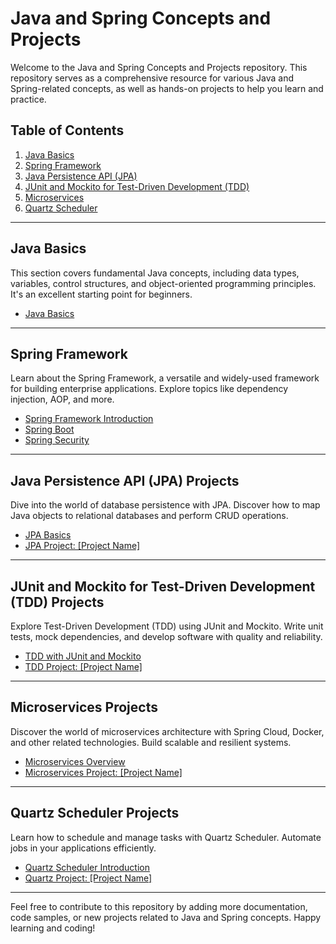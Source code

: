 # Java and Spring Concepts and Projects

Welcome to the Java and Spring Concepts and Projects repository. This repository serves as a comprehensive resource for various Java and Spring-related concepts, as well as hands-on projects to help you learn and practice.

## Table of Contents

1. [Java Basics](#java-basics)
2. [Spring Framework](#spring-framework)
3. [Java Persistence API (JPA)](#jpa-projects)
4. [JUnit and Mockito for Test-Driven Development (TDD)](#tdd-projects)
5. [Microservices](#microservices-projects)
6. [Quartz Scheduler](#quartz-projects)

---

## Java Basics

This section covers fundamental Java concepts, including data types, variables, control structures, and object-oriented programming principles. It's an excellent starting point for beginners.

- [Java Basics](/java-basics.md)

---

## Spring Framework

Learn about the Spring Framework, a versatile and widely-used framework for building enterprise applications. Explore topics like dependency injection, AOP, and more.

- [Spring Framework Introduction](/spring-intro.md)
- [Spring Boot](/spring-boot.md)
- [Spring Security](/spring-security.md)

---

## Java Persistence API (JPA) Projects

Dive into the world of database persistence with JPA. Discover how to map Java objects to relational databases and perform CRUD operations.

- [JPA Basics](/jpa-basics.md)
- [JPA Project: [Project Name]](/jpa-project/README.md)

---

## JUnit and Mockito for Test-Driven Development (TDD) Projects

Explore Test-Driven Development (TDD) using JUnit and Mockito. Write unit tests, mock dependencies, and develop software with quality and reliability.

- [TDD with JUnit and Mockito](/tdd-intro.md)
- [TDD Project: [Project Name]](/tdd-project/README.md)

---

## Microservices Projects

Discover the world of microservices architecture with Spring Cloud, Docker, and other related technologies. Build scalable and resilient systems.

- [Microservices Overview](/microservices-overview.md)
- [Microservices Project: [Project Name]](/microservices-project/README.md)

---

## Quartz Scheduler Projects

Learn how to schedule and manage tasks with Quartz Scheduler. Automate jobs in your applications efficiently.

- [Quartz Scheduler Introduction](/quartz-intro.md)
- [Quartz Project: [Project Name]](/quartz-project/README.md)

---

Feel free to contribute to this repository by adding more documentation, code samples, or new projects related to Java and Spring concepts. Happy learning and coding!
